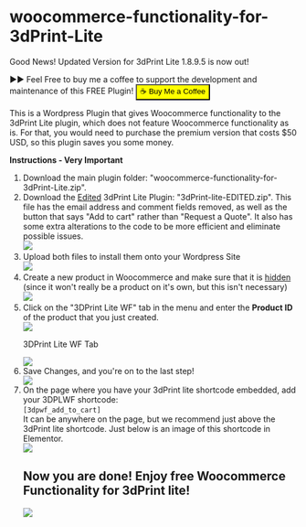 # woocommerce-functionality-for-3dPrint-Lite
Good News! Updated Version for 3dPrint Lite 1.8.9.5 is now out!

▶▶ Feel Free to buy me a coffee to support the development and maintenance of this FREE Plugin! 
<a href="https://buymeacoffee.com/coderpr0grammer"><button style="background-color:yellow;" width="30px">☕ Buy Me a Coffee</button></a>

This is a Wordpress Plugin that gives Woocommerce functionality to the 3dPrint Lite plugin, which does not feature Woocommerce functionality as is. For that, you would need to purchase the premium version that costs $50 USD, so this plugin saves you some money.

<b>Instructions - Very Important</b>
<ol>
  <li>Download the main plugin folder: "woocommerce-functionality-for-3dPrint-Lite.zip".</li>
  <li>Download the <u>Edited</u> 3dPrint Lite Plugin: "3dPrint-lite-EDITED.zip". This file has the email address and comment fields removed, as well as the button that says "Add to cart" rather than "Request a Quote". It also has some extra alterations to the code to be more efficient and eliminate possible issues.<br><img src="https://i.imgur.com/OcJMRYD.png"></li>
  <li>Upload both files to install them onto your Wordpress Site<br><img src="https://www.wonderplugin.com/wp-content/uploads/2018/02/Upload-plugin.png"></li>
  <li>Create a new product in Woocommerce and make sure that it is <a href="https://pluginrepublic.com/woocommerce-hidden-products/">hidden</a> (since it won't really be a product on it's own, but this isn't necessary)<br><img src="https://docs.woocommerce.com/wp-content/uploads/2017/06/woocommerce-importer-exporter.png"></li>
  <li>Click on the "3DPrint Lite WF" tab in the menu and enter the <b>Product ID</b> of the product that you just created.</li>
  <img src="https://slocumthemes.com/wp-content/uploads/2014/07/find-product-id-woocommerce.jpg">
  <p>3DPrint Lite WF Tab</p>
  <img src="https://i.imgur.com/ip3MZiI.png">
  <br>
  <li>Save Changes, and you're on to the last step!</li>
  <img src="https://i.imgur.com/Xu2cm4B.png">
  <li>On the page where you have your 3dPrint lite shortcode embedded, add your 3DPLWF shortcode:<br>
    <code>[3dpwf_add_to_cart]</code><br>
    It can be anywhere on the page, but we recommend just above the 3dPrint lite shortcode. Just below is an image of this shortcode in Elementor.</li>
  <img src="https://i.imgur.com/iYnJ3H1.png"><br>
  <h2>Now you are done! Enjoy free Woocommerce Functionality for 3dPrint lite!</h2>
  <img src="https://i.imgur.com/YP4g7nJ.png">
</ol>
